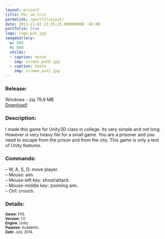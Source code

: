 ```yaml
---
layout: project
title: Por um triz
permalink: /portfolio/put/
date: 2013-11-02 22:35:25.000000000 -02:00
portfolio: true
logo: logo_put.jpg
imageGallery:
  w: 800
  h: 600
  childs:
  - caption: teste
    img: screen_put0.jpg
  - caption: teste
    img: screen_put1.jpg
---
```


 <span/>

### Release:

<div class="box">
Windows - zip 79,9 MB
<a href="https://dl.dropboxusercontent.com/u/90839850/Games/PorUmTriz-Webplayer.zip">
<div class="box-link">
Download!
</div>
</a>
</div>

### Description:

I made this game for Unity3D class in college. Its very simple and not long. However is very heavy file for a small game. You are a prisoner and you need to escape from the prison and from the city. This game is only a test of Unity features.


### Commands:

–  W, A, S, D: move player.<br>
– Mouse: aim.<br>
– Mouse-left key: shoot/attack.<br>
– Mouse-middle key: zooming aim.<br>
– Ctrl: crouch.<br>

### Details:
<p style="font-size:0.8em">
<strong>Genre:</strong> FPS.<br>
<strong>Version:</strong> 1.0<br>
<strong>Engine:</strong> Unity<br>
<strong>Purpose:</strong> Academic.<br>
<strong>Date:</strong> July, 2014.<br>
</p>
